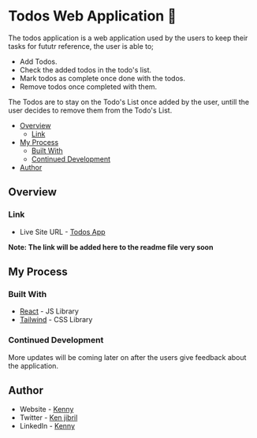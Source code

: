 # Todos Web Application 📃

The todos application is a web application used by the users to keep their tasks for fututr reference, the user is able to;
  - Add Todos. 
  - Check the added todos in the todo's list.
  - Mark todos as complete once done with the todos.
  - Remove todos once completed with them.

The Todos are to stay on the Todo's List once added by the user, untill the user decides to remove them from the Todo's List.

 - [Overview](#overview)
   - [Link](#link)
 - [My Process](#my-process)
   - [Built With](#built-with)
   - [Continued Development](#continued-development)
 - [Author](#author)


 ## Overview 
### Link

- Live Site URL - [Todos App]()

**Note: The link will be added here to the readme file very soon**

## My Process
### Built With

 - [React](https://react.dev/) - JS Library
 - [Tailwind](https://tailwindcss.com/) - CSS Library

### Continued Development

More updates will be coming later on after the users give feedback about the application.

## Author
 - Website - [Kenny](https://ken-s-portfolio-pi.vercel.app)
 - Twitter - [Ken jibril]()
 - LinkedIn - [Kenny](
https://www.linkedin.com/in/kennedy-njoroge-35b84a366)